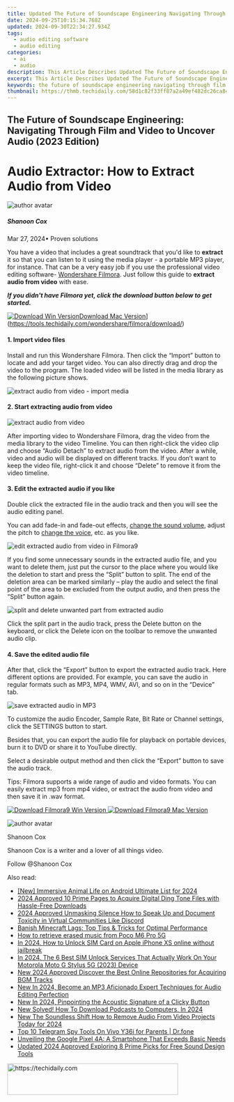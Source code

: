 ```yaml
---
title: Updated The Future of Soundscape Engineering Navigating Through Film and Video to Uncover Audio for 2024
date: 2024-09-25T10:15:34.768Z
updated: 2024-09-30T22:34:27.934Z
tags: 
  - audio editing software
  - audio editing
categories: 
  - ai
  - audio
description: This Article Describes Updated The Future of Soundscape Engineering Navigating Through Film and Video to Uncover Audio for 2024
excerpt: This Article Describes Updated The Future of Soundscape Engineering Navigating Through Film and Video to Uncover Audio for 2024
keywords: the future of soundscape engineering navigating through film and video to uncover audio 2023 edition,the sounds of silence no more three fresh strategies for adding audio to videos,navigating the modern landscape of live audio capturing for streaming,astral tunes navigating through the top rated software for capturing fretwork,top audio extraction solutions navigating the 2023 landscape for clearer sounds from videos,the future of audio crafting androids most innovative digital audio workstations for todays sound engineers,the future of filmmaking techniques for automatic audio and video synchronization
thumbnail: https://thmb.techidaily.com/58d1c82f33ff87a2a49ef482dc26ca840416cdee7dcea0bf9addd82da02902e0.jpg
---
```


## The Future of Soundscape Engineering: Navigating Through Film and Video to Uncover Audio (2023 Edition)

# Audio Extractor: How to Extract Audio from Video

![author avatar](https://images.wondershare.com/filmora/article-images/shannon-cox.jpg)

##### Shanoon Cox

 Mar 27, 2024• Proven solutions

You have a video that includes a great soundtrack that you'd like to **extract** it so that you can listen to it using the media player - a portable MP3 player, for instance. That can be a very easy job if you use the professional video editing software- [Wondershare Filmora](https://tools.techidaily.com/wondershare/filmora/download/). Just follow this guide to **extract audio from video** with ease.

**_If you didn't have Filmora yet, click the download button below to get started._**

[![Download Win Version](https://images.wondershare.com/filmora/guide/download-btn-win.jpg)](https://tools.techidaily.com/wondershare/filmora/download/)[Download Mac Version](https://images.wondershare.com/filmora/guide/download-btn-mac.jpg)](https://tools.techidaily.com/wondershare/filmora/download/)

#### 1. Import video files

Install and run this Wondershare Filmora. Then click the “Import” button to locate and add your target video. You can also directly drag and drop the video to the program. The loaded video will be listed in the media library as the following picture shows.

![extract audio from video - import media](https://images.wondershare.com/filmora/article-images/extract-audio-from-video-filmora9-media-library.jpg)

#### 2. Start extracting audio from video

![extract audio from video ](https://images.wondershare.com/filmora/article-images/detach-audio-filmora9.jpg)

After importing video to Wondershare Filmora, drag the video from the media library to the video Timeline. You can then right-click the video clip and choose “Audio Detach” to extract audio from the video. After a while, video and audio will be displayed on different tracks. If you don’t want to keep the video file, right-click it and choose “Delete” to remove it from the video timeline.

#### 3. Edit the extracted audio if you like

Double click the extracted file in the audio track and then you will see the audio editing panel.

You can add fade-in and fade-out effects, [change the sound volume](https://tools.techidaily.com/wondershare/filmora/download/), adjust the pitch to [change the voice](https://tools.techidaily.com/wondershare/filmora/download/), etc. as you like.

![edit extracted audio from video in Filmora9](https://images.wondershare.com/filmora/article-images/audio-editing-panel.jpg)

If you find some unnecessary sounds in the extracted audio file, and you want to delete them, just put the cursor to the place where you would like the deletion to start and press the “Split” button to split. The end of the deletion area can be marked similarly – play the audio and select the final point of the area to be excluded from the output audio, and then press the “Split” button again.

![split and delete unwanted part from extracted audio ](https://images.wondershare.com/filmora/article-images/split-delete-extracted-audio-min.gif)

Click the split part in the audio track, press the Delete button on the keyboard, or click the Delete icon on the toolbar to remove the unwanted audio clip.

#### 4. Save the edited audio file

After that, click the “Export” button to export the extracted audio track. Here different options are provided. For example, you can save the audio in regular formats such as MP3, MP4, WMV, AVI, and so on in the “Device” tab.

![save extracted audio in MP3](https://images.wondershare.com/filmora/article-images/mp3-export.jpg)

To customize the audio Encoder, Sample Rate, Bit Rate or Channel settings, click the SETTINGS button to start.

Besides that, you can export the audio file for playback on portable devices, burn it to DVD or share it to YouTube directly.

Select a desirable output method and then click the “Export” button to save the audio track.

Tips: Filmora supports a wide range of audio and video formats. You can easily extract mp3 from mp4 video, or extract the audio from video and then save it in .wav format.

[![Download Filmora9 Win Version](https://images.wondershare.com/filmora/guide/download-btn-win.jpg) ](https://tools.techidaily.com/wondershare/filmora/download/) [![Download Filmora9 Mac Version](https://images.wondershare.com/filmora/guide/download-btn-mac.jpg) ](https://tools.techidaily.com/wondershare/filmora/download/)

![author avatar](https://images.wondershare.com/filmora/article-images/shannon-cox.jpg)

Shanoon Cox

Shanoon Cox is a writer and a lover of all things video.

Follow @Shanoon Cox

<ins class="adsbygoogle"
      style="display:block"
      data-ad-client="ca-pub-7571918770474297"
      data-ad-slot="8358498916"
      data-ad-format="auto"
      data-full-width-responsive="true"></ins>

<span class="atpl-alsoreadstyle">Also read:</span>
<div><ul>
<li><a href="https://screen-mirroring-recording.techidaily.com/new-immersive-animal-life-on-android-ultimate-list-for-2024/"><u>[New] Immersive Animal Life on Android Ultimate List for 2024</u></a></li>
<li><a href="https://voice-adjusting.techidaily.com/2024-approved-10-prime-pages-to-acquire-digital-ding-tone-files-with-hassle-free-downloads/"><u>2024 Approved 10 Prime Pages to Acquire Digital Ding Tone Files with Hassle-Free Downloads</u></a></li>
<li><a href="https://discord-videos.techidaily.com/2024-approved-unmasking-silence-how-to-speak-up-and-document-toxicity-in-virtual-communities-like-discord/"><u>2024 Approved Unmasking Silence How to Speak Up and Document Toxicity in Virtual Communities Like Discord</u></a></li>
<li><a href="https://common-error.techidaily.com/banish-minecraft-lags-top-tips-and-tricks-for-optimal-performance/"><u>Banish Minecraft Lags: Top Tips & Tricks for Optimal Performance</u></a></li>
<li><a href="https://blog-min.techidaily.com/how-to-retrieve-erased-music-from-poco-m6-pro-5g-by-fonelab-android-recover-music/"><u>How to retrieve erased music from Poco M6 Pro 5G</u></a></li>
<li><a href="https://sim-unlock.techidaily.com/in-2024-how-to-unlock-sim-card-on-apple-iphone-xs-online-without-jailbreak-by-drfone-ios/"><u>In 2024, How to Unlock SIM Card on Apple iPhone XS online without jailbreak</u></a></li>
<li><a href="https://sim-unlock.techidaily.com/in-2024-the-6-best-sim-unlock-services-that-actually-work-on-your-motorola-moto-g-stylus-5g-2023-device-by-drfone-android/"><u>In 2024, The 6 Best SIM Unlock Services That Actually Work On Your Motorola Moto G Stylus 5G (2023) Device</u></a></li>
<li><a href="https://voice-adjusting.techidaily.com/new-2024-approved-discover-the-best-online-repositories-for-acquiring-bgm-tracks/"><u>New 2024 Approved Discover the Best Online Repositories for Acquiring BGM Tracks</u></a></li>
<li><a href="https://voice-adjusting.techidaily.com/new-in-2024-become-an-mp3-aficionado-expert-techniques-for-audio-editing-perfection/"><u>New In 2024, Become an MP3 Aficionado Expert Techniques for Audio Editing Perfection</u></a></li>
<li><a href="https://voice-adjusting.techidaily.com/new-in-2024-pinpointing-the-acoustic-signature-of-a-clicky-button/"><u>New In 2024, Pinpointing the Acoustic Signature of a Clicky Button</u></a></li>
<li><a href="https://voice-adjusting.techidaily.com/new-solved-how-to-download-podcasts-to-computers-in-2024/"><u>New Solved! How To Download Podcasts to Computers, In 2024</u></a></li>
<li><a href="https://voice-adjusting.techidaily.com/new-the-soundless-shift-how-to-remove-audio-from-video-projects-today-for-2024/"><u>New The Soundless Shift How to Remove Audio From Video Projects Today for 2024</u></a></li>
<li><a href="https://android-location-track.techidaily.com/top-10-telegram-spy-tools-on-vivo-y36i-for-parents-drfone-by-drfone-virtual-android/"><u>Top 10 Telegram Spy Tools On Vivo Y36i for Parents | Dr.fone</u></a></li>
<li><a href="https://buynow-tips.techidaily.com/unveiling-the-google-pixel-4a-a-smartphone-that-exceeds-basic-needs/"><u>Unveiling the Google Pixel 4A: A Smartphone That Exceeds Basic Needs</u></a></li>
<li><a href="https://voice-adjusting.techidaily.com/updated-2024-approved-exploring-8-prime-picks-for-free-sound-design-tools/"><u>Updated 2024 Approved Exploring 8 Prime Picks for Free Sound Design Tools</u></a></li>
</ul></div>

<!-- affiliate ads begin -->
<a href="https://aligracehair.sjv.io/c/5597632/2135403/19272" target="_top" id="2135403">
  <img src="//a.impactradius-go.com/display-ad/19272-2135403" border="0" alt="https://techidaily.com" width="392" height="72"/>
</a>
<img height="0" width="0" src="https://aligracehair.sjv.io/i/5597632/2135403/19272" style="position:absolute;visibility:hidden;" border="0" />
<!-- affiliate ads end -->

